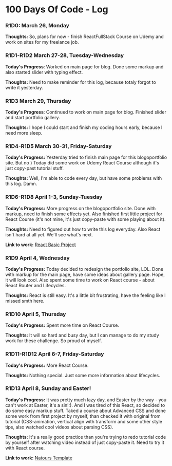 # 100 Days Of Code - Log

### R1D0: March 26, Monday
**Thoughts:** So, plans for now - finish ReactFullStack Course on Udemy and work on sites for my freelance job.

### R1D1-R1D2 March 27-28, Tuesday-Wednesday

**Today's Progress**: Worked on main page for blog. Done some markup and also started slider with typing effect. 

**Thoughts:** Need to make reminder for this log, because totaly forgot to write it yesterday. 

### R1D3 March 29, Thursday

**Today's Progress**: Continued to work on main page for blog. Finished slider and start portfolio gallery.

**Thoughts:** I hope I could start and finish my coding hours early, because I need more sleep.

### R1D4-R1D5 March 30-31, Friday-Saturday

**Today's Progress:** Yesterday tried to finish main page for this blogoportfolio site. But no ) Today did some work on Udemy React Course although it's just copy-past tutorial stuff.

**Thoughts:** Well, I'm able to code every day, but have some problems with this log. Damn.

### R1D6-R1D8 April 1-3, Sunday-Tuesday

**Today's Progress:** More progress on the blogoportfolio site. Done with markup, need to finish some effects yet. Also finished first little project for React Course (it's not mine, it's just copy-paste with some playing about it).

**Thoughts:** Need to figured out how to write this log everyday. Also React isn't hard at all yet. We'll see what's next.

**Link to work:** [React Basic Project](https://github.com/AnastasiaGuskova/AnastasiaGuskova.github.io/tree/master/Tuts/React/react_basics0)

### R1D9 April 4, Wednesday

**Today's Progress:** Today decided to redesign the portfolio site, LOL. Done with markup for the main page, have some ideas about gallery page. Hope, it will look cool. Also spent some time to work on React course - about React Router and Lifecycles. 

**Thoughts:** React is still easy. It's a little bit frustrating, have the feeling like I missed smth here.

### R1D10 April 5, Thursday

**Today's Progress:** Spent more time on React Course.

**Thoughts:** It will so hard and busy day, but I can manage to do my study work for these challenge. So proud of myself. 

### R1D11-R1D12 April 6-7, Friday-Saturday

**Today's Progress:** More React Course.

**Thoughts:** Nothing special. Just some more information about lifecycles.

### R1D13 April 8, Sunday and Easter!

**Today's Progress:** It was pretty much lazy day, and Easter by the way - you can't work at Easter, it's a sin!:). And I was tired of this React, so decided to do some easy markup stuff. Taked a course about Advanced CSS and done some work from first project by myself, than checked it with original from tutorial (CSS-animation, vertical align with transform and some other style tips, also watched cool videos about parsing CSS).

**Thoughts:** It's a really good practice than you're trying to redo tutorial code by yourself after watching video instead of just copy-paste it. Need to try it with React course. 

**Link to work:** [Natours Template](https://github.com/AnastasiaGuskova/AnastasiaGuskova.github.io/tree/master/Tuts/MarkUp/CSSandSassUdemy/MyWorks/Natours)

<!-- **Today's Progress:**

**Thoughts:**

**Link to work:** []()  -->


